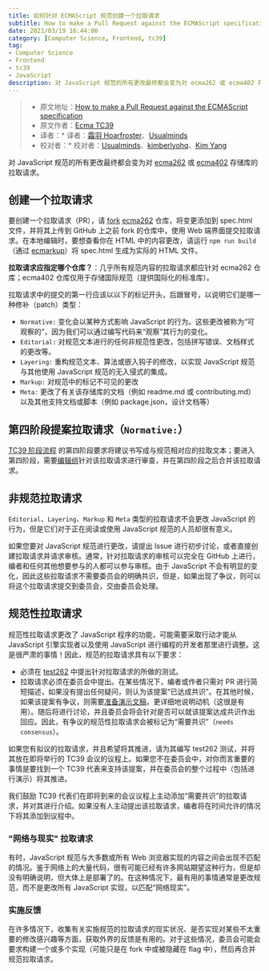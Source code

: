 ```yaml
---
title: 如何针对 ECMAScript 规范创建一个拉取请求
subtitle: How to make a Pull Request against the ECMAScript specification
date: 2021/03/19 16:44:00
category: [Computer Science, Frontend, tc39]
tag:
- Computer Science
- Frontend
- tc39
- JavaScript
description: 对 JavaScript 规范的所有更改最终都会变为对 ecma262 或 ecma402 存储库的拉取请求。
---
```


> * 原文地址：[How to make a Pull Request against the ECMAScript specification](https://github.com/tc39/how-we-work/blob/master/pr.md)
> * 原文作者：[Ecma TC39](https://github.com/tc39/how-we-work)
> * 译者：* 译者：[霜羽 Hoarfroster](https://github.com/PassionPenguin)、[Usualminds](https://github.com/Usualminds)
> * 校对者：* 校对者：[Usualminds](https://github.com/Usualminds)、[kimberlyohq](https://github.com/kimberlyohq)、[Kim Yang](https://github.com/KimYangOfCat)

对 JavaScript 规范的所有更改最终都会变为对 [ecma262](https://github.com/tc39/ecma262/) 或 [ecma402](https://github.com/tc39/ecma402/) 存储库的拉取请求。

## 创建一个拉取请求

要创建一个拉取请求（PR），请 [fork](https://help.github.com/articles/fork-a-repo/) [ecma262](https://github.com/tc39/ecma262) 仓库，将变更添加到 spec.html 文件，并将其上传到 GitHub 上之前 fork 的仓库中，使用 Web 端界面提交拉取请求。在本地编辑时，要想查看你在 HTML 中的内容更改，请运行 `npm run build`（通过 [ecmarkup](https://github.com/bterlson/ecmarkup)）将 spec.html 生成为实际的 HTML 文件。

**拉取请求应指定哪个仓库？**：几乎所有规范内容的拉取请求都应针对 ecma262 仓库；ecma402 仓库仅用于存储国际规范（提供国际化的标准库）。

拉取请求中的提交的第一行应该以以下的标记开头，后跟冒号，以说明它们是哪一种修补（patch）类型：

* `Normative:` 变化会以某种方式影响 JavaScript 的行为。这些更改被称为“可观察的”，因为我们可以通过编写代码来“观察”其行为的变化。
* `Editorial:` 对规范文本进行的任何非规范性更改，包括拼写错误、文档样式的更改等。
* `Layering:` 重构规范文本、算法或嵌入钩子的修改，以实现 JavaScript 规范与其他使用 JavaScript 规范的无入侵式的集成。
* `Markup:` 对规范中的标记不可见的更改
* `Meta:` 更改了有关该存储库的文档（例如 readme.md 或 contributing.md）以及其他支持文档或脚本（例如 package.json，设计文档等）

## 第四阶段提案拉取请求（`Normative:`）

[TC39 阶段流程](http://tc39.es/process-document/) 的第四阶段要求将建议书写成与规范相对应的拉取文本；要进入第四阶段，需要[编辑组](https://github.com/tc39/how-we-work/blob/master/management.md#ecma-262-editor-group)针对该拉取请求进行审查，并在第四阶段之后合并该拉取请求。

## 非规范拉取请求

`Editorial`、`Layering`、`Markup` 和 `Meta` 类型的拉取请求不会更改 JavaScript 的行为，但是它们对于正在阅读或使用 JavaScript 规范的人员却很有意义。

如果您要对 JavaScript 规范进行更改，请提出 Issue 进行初步讨论，或者直接创建拉取请求并请求审核。通常，针对拉取请求的审核可以完全在 GitHub 上进行，编者和任何其他想要参与的人都可以参与审核。由于 JavaScript 不会有明显的变化，因此这些拉取请求不需要委员会的明确共识，但是，如果出现了争议，则可以将这个拉取请求提交到委员会，交由委员会处理。

## 规范性拉取请求

规范性拉取请求更改了 JavaScript 程序的功能，可能需要采取行动才能从 JavaScript 引擎实现者以及使用 JavaScript 进行编程的开发者那里进行调整。这是很严肃的事情！因此，规范的拉取请求具有以下要求：

- 必须在 [test262](https://github.com/tc39/test262/) 中提出针对拉取请求的所做的测试。
- 拉取请求必须在委员会中提出。在某些情况下，编者或作者只需对 PR 进行简短描述，如果没有提出任何疑问，则认为该提案“已达成共识”。在其他时候，如果该提案有争议，则需要[准备演示文稿](https://github.com/tc39/how-we-work/blob/master/presenting.md)，更详细地说明动机（这很是有用）。随后将进行讨论，并且委员会将会针对是否可以就该提案达成共识作出回应。因此，有争议的规范性拉取请求会被标记为“需要共识”（`needs consensus`）。

如果您有拟议的拉取请求，并且希望将其推进，请为其编写 test262 测试，并将其放在即将举行的 TC39 会议的议程上。如果您不在委员会中，对你而言重要的事情是要找到一个 TC39 代表来支持该提案，并在委员会的整个过程中（包括进行演示）将其推进。

我们鼓励 TC39 代表们在即将到来的会议议程上主动添加“需要共识”的拉取请求，并对其进行介绍。如果没有人主动提出该拉取请求，编者将在时间允许的情况下将其添加到议程中。

### "网络与现实" 拉取请求

有时，JavaScript 规范与大多数或所有 Web 浏览器实现的内容之间会出现不匹配的情况。鉴于网络上的大量代码，很有可能已经有许多网站期望这种行为，但是却没有明确说明，但大体上是部署了的。在这种情况下，最有用的事情通常是更改规范，而不是更改所有 JavaScript 实现，以匹配“网络现实”。

### 实施反馈

在许多情况下，收集有关实施规范的拉取请求的现实状况、是否实现对某些不太重要的修改感兴趣等方面，获取外界的反馈是有用的。对于这些情况，委员会可能会要求构建一个或多个实现（可能只是在 fork 中或被隐藏在 flag 中），然后再合并规范拉取请求。
